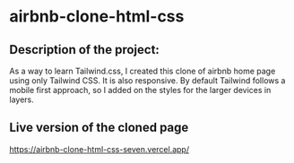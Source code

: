 # airbnb-clone-html-css

## Description of the project:

As a way to learn Tailwind.css, I created this clone of airbnb home page using only Tailwind CSS. It is also responsive. By default Tailwind follows a mobile first approach, so I added on the styles for the larger devices in layers.

## Live version of the cloned page

https://airbnb-clone-html-css-seven.vercel.app/
